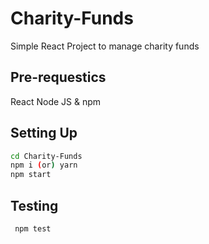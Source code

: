 # Charity-Funds
Simple React Project to manage charity funds

## Pre-requestics
React
Node JS & npm 

## Setting Up
 ```sh
cd Charity-Funds
npm i (or) yarn
npm start
```
 
## Testing
```sh
 npm test
```
